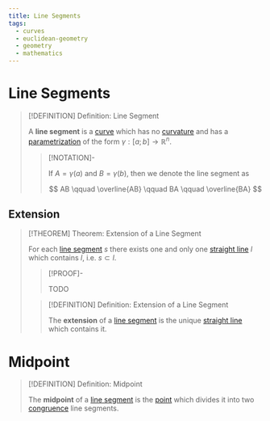 ```yaml
---
title: Line Segments
tags:
  - curves
  - euclidean-geometry
  - geometry
  - mathematics
---
```


# Line Segments

>[!DEFINITION] Definition: Line Segment
>
>A **line segment** is a [curve](../Curves.md) which has no [curvature](../Curvature.md) and has a [parametrization](../../../../Analysis/Real%20Analysis/Real%20Vector%20Functions/Parametric%20Curves/Parametric%20Curve.md) of the form $\gamma: [a;b] \to \mathbb{R}^n$.
>
>>[!NOTATION]-
>>
>>If $A = \gamma(a)$ and $B = \gamma(b)$, then we denote the line segment as
>>
>>$$
>>AB \qquad \overline{AB} \qquad BA \qquad \overline{BA}
>>$$
>>
>

## Extension

>[!THEOREM] Theorem: Extension of a Line Segment
>
>For each [line segment](../Straight%20Lines/Line%20Segments.md) $s$ there exists one and only one [straight line](Straight%20Line.md) $l$ which contains $l$, i.e. $s \subset l$.
>
>>[!PROOF]-
>>
>>TODO
>>
>
>>[!DEFINITION] Definition: Extension of a Line Segment
>>
>>The **extension** of a [line segment](../Straight%20Lines/Line%20Segments.md) is the unique [straight line](Straight%20Line.md) which contains it.
>>


# Midpoint

>[!DEFINITION] Definition: Midpoint
>
>The **midpoint** of a [line segment](../Straight%20Lines/Line%20Segments.md) is the [point](../../Euclidean%20Space/Points%20vs%20Vectors/index.md) which divides it into two [congruence](../../Geometric%20Shapes.md) line segments.
>
